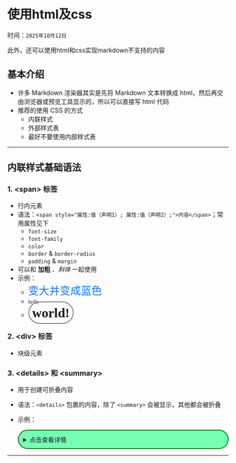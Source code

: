 # 使用html及css

时间：`2025年10月12日`

此外，还可以使用html和css实现markdown不支持的内容

## 基本介绍

- 许多 Markdown 渲染器其实是先将 Markdown 文本转换成 html，然后再交由浏览器或预览工具显示的，所以可以直接写 html 代码
- 推荐的使用 CSS 的方式
  - 内联样式
  - 外部样式表 
  - 最好不要使用内部样式表

---

## 内联样式基础语法

### 1. \<span> 标签

- 行内元素
- 语法：`<span style="属性:值（声明1）; 属性:值（声明2）;">内容</span>`；常用属性见下
  - `font-size`
  - `font-family`
  - `color`
  - `border` & `border-radius`
  - `padding` & `margin`
- 可以和 **加粗** 、*斜体* 一起使用
- 示例：
  - <span style="font-size:24px; color:#0f78ff;">变大并变成蓝色</span>
  - <span style="font-size:12px; font-family:cambria;">*hello*</span>
  - <span style="font-size:30px; font-family:cambria; padding:7px; border:2.5px solid grey; border-radius: 30px;">**world!**</span>

### 2. \<div> 标签

- 块级元素

### 3. \<details> 和 \<summary>

- 用于创建可折叠内容
- 语法：`<details>` 包裹的内容，除了 `<summary>` 会被显示，其他都会被折叠
- 示例：

    <details style="border:2px solid #0f7811; padding:10px; border-radius:25px; background-color:#0f78;">
        <summary>点击查看详情</summary>

        以下为折叠内容：

        style="border:2px solid #0f7811; padding:10px; border-radius:25px; background-color:#0f78;

    </details>

---

